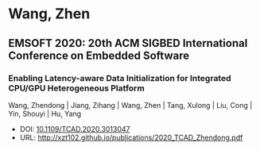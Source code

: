 # Wang, Zhen

## EMSOFT 2020: 20th ACM SIGBED International Conference on Embedded Software

### Enabling Latency-aware Data Initialization for Integrated CPU/GPU Heterogeneous Platform
Wang, Zhendong | Jiang, Zihang | Wang, Zhen | Tang, Xulong | Liu, Cong | Yin, Shouyi | Hu, Yang
* DOI: [10.1109/TCAD.2020.3013047](https://doi.org/10.1109/TCAD.2020.3013047)
* URL: <http://xzt102.github.io/publications/2020_TCAD_Zhendong.pdf>

